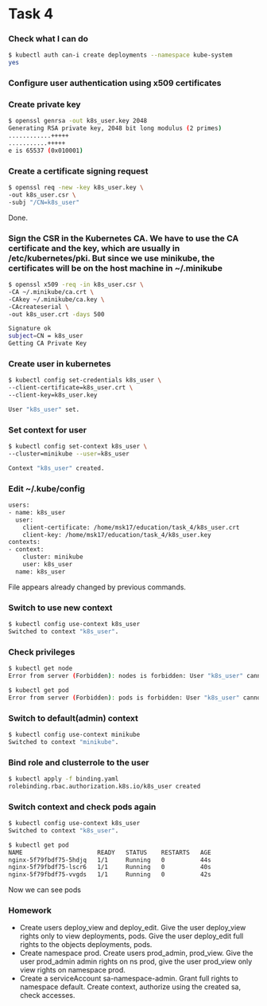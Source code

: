 # Task 4
### Check what I can do
```bash
$ kubectl auth can-i create deployments --namespace kube-system
yes
```
### Configure user authentication using x509 certificates
### Create private key
```bash
$ openssl genrsa -out k8s_user.key 2048
Generating RSA private key, 2048 bit long modulus (2 primes)
............+++++
...........+++++
e is 65537 (0x010001)
```
### Create a certificate signing request
```bash
$ openssl req -new -key k8s_user.key \
-out k8s_user.csr \
-subj "/CN=k8s_user"
```
Done.

### Sign the CSR in the Kubernetes CA. We have to use the CA certificate and the key, which are usually in /etc/kubernetes/pki. But since we use minikube, the certificates will be on the host machine in ~/.minikube
```bash
$ openssl x509 -req -in k8s_user.csr \
-CA ~/.minikube/ca.crt \
-CAkey ~/.minikube/ca.key \
-CAcreateserial \
-out k8s_user.crt -days 500

Signature ok
subject=CN = k8s_user
Getting CA Private Key
```
### Create user in kubernetes
```bash
$ kubectl config set-credentials k8s_user \
--client-certificate=k8s_user.crt \
--client-key=k8s_user.key

User "k8s_user" set.
```
### Set context for user
```bash
$ kubectl config set-context k8s_user \
--cluster=minikube --user=k8s_user

Context "k8s_user" created.
```
### Edit ~/.kube/config
```bash
users:
- name: k8s_user
  user:
    client-certificate: /home/msk17/education/task_4/k8s_user.crt
    client-key: /home/msk17/education/task_4/k8s_user.key
contexts:
- context:
    cluster: minikube
    user: k8s_user
  name: k8s_user
```
File appears already changed by previous commands.

### Switch to use new context
```bash
$ kubectl config use-context k8s_user
Switched to context "k8s_user".
```
### Check privileges
```bash
$ kubectl get node
Error from server (Forbidden): nodes is forbidden: User "k8s_user" cannot list resource "nodes" in API group "" at the cluster scope

$ kubectl get pod
Error from server (Forbidden): pods is forbidden: User "k8s_user" cannot list resource "pods" in API group "" in the namespace "default"
```
### Switch to default(admin) context
```bash
$ kubectl config use-context minikube
Switched to context "minikube".
```
### Bind role and clusterrole to the user
```bash
$ kubectl apply -f binding.yaml
rolebinding.rbac.authorization.k8s.io/k8s_user created
```
### Switch context and check pods again
```bash
$ kubectl config use-context k8s_user
Switched to context "k8s_user".

$ kubectl get pod
NAME                     READY   STATUS    RESTARTS   AGE
nginx-5f79fbdf75-5hdjq   1/1     Running   0          44s
nginx-5f79fbdf75-lscr6   1/1     Running   0          40s
nginx-5f79fbdf75-vvgds   1/1     Running   0          42s
```
Now we can see pods


### Homework
* Create users deploy_view and deploy_edit. Give the user deploy_view rights only to view deployments, pods. Give the user deploy_edit full rights to the objects deployments, pods.
* Create namespace prod. Create users prod_admin, prod_view. Give the user prod_admin admin rights on ns prod, give the user prod_view only view rights on namespace prod.
* Create a serviceAccount sa-namespace-admin. Grant full rights to namespace default. Create context, authorize using the created sa, check accesses.
